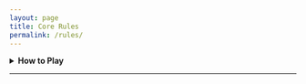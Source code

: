```yaml
---
layout: page
title: Core Rules
permalink: /rules/
---
```



<details markdown="1">
<summary><b>How to Play</b></summary>
## CHANGE THIS
</details>

---
